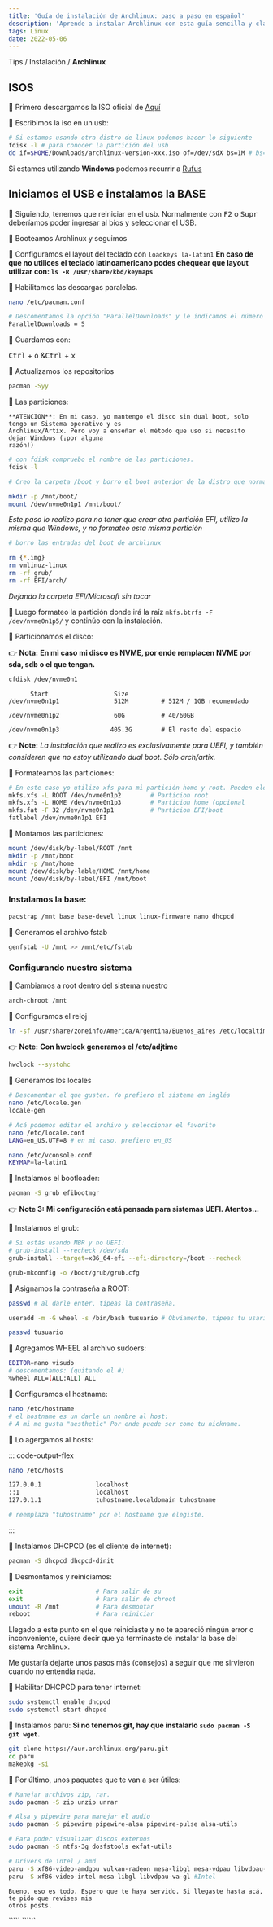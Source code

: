 ```yaml
---
title: 'Guía de instalación de Archlinux: paso a paso en español'
description: 'Aprende a instalar Archlinux con esta guía sencilla y clara en español. ¡No pierdas la oportunidad de probar este sistema operativo potente y personalizable!'
tags: Linux
date: 2022-05-06
---
```


Tips / Instalación / **Archlinux**

## ISOS

🔅 Primero descargamos la ISO oficial de [Aquí](https://archlinux.org/download)

🔅 Escribimos la iso en un usb:

```bash
# Si estamos usando otra distro de linux podemos hacer lo siguiente
fdisk -l # para conocer la partición del usb
dd if=$HOME/Downloads/archlinux-version-xxx.iso of=/dev/sdX bs=1M # bs=1M es opcional
```

Si estamos utilizando **Windows** podemos recurrir a [Rufus](https://rufus.ie)

## Iniciamos el USB e instalamos la BASE

🔅 Siguiendo, tenemos que reiniciar en el usb. Normalmente con <Kbd>F2</Kbd> o
<Kbd>Supr</Kbd> deberíamos poder ingresar al bios y seleccionar el USB.

🔅 Booteamos Archlinux y seguimos

🔅 Configuramos el layout del teclado con `loadkeys la-latin1` **En caso de que
no utilices el teclado latinoamericano podes chequear que layout utilizar con:
`ls -R /usr/share/kbd/keymaps`**

🔅 Habilitamos las descargas paralelas.

```bash
nano /etc/pacman.conf

# Descomentamos la opción "ParallelDownloads" y le indicamos el número que consideremos necesario. En mi caso cinco, me parece perfecto.
ParallelDownloads = 5
```

🔅 Guardamos con:

<Kbd>Ctrl</Kbd> + <Kbd>o</Kbd> &<Kbd>Ctrl</Kbd> + <Kbd>x</Kbd>

🔅 Actualizamos los repositorios

```bash
pacman -Syy
```

🔅 Las particiones:

    **ATENCION**: En mi caso, yo mantengo el disco sin dual boot, solo tengo un Sistema operativo y es
    Archlinux/Artix. Pero voy a enseñar el método que uso si necesito dejar Windows (¡por alguna
    razón!)

```bash
# con fdisk compruebo el nombre de las particiones.
fdisk -l

# Creo la carpeta /boot y borro el boot anterior de la distro que normalmente tengo.

mkdir -p /mnt/boot/
mount /dev/nvme0n1p1 /mnt/boot/
```

_Este paso lo realizo para no tener que crear otra partición EFI, utilizo la
misma que Windows, y no formateo esta misma partición_

```bash
# borro las entradas del boot de archlinux

rm {*.img}
rm vmlinuz-linux
rm -rf grub/
rm -rf EFI/arch/
```

_Dejando la carpeta EFI/Microsoft sin tocar_

🔅 Luego formateo la partición donde irá la raíz `mkfs.btrfs -F /dev/nvme0n1p5/`
y continúo con la instalación.

🔅 Particionamos el disco:

👉 **Nota:** **En mi caso mi disco es NVME, por ende remplacen NVME por sda, sdb
o el que tengan.**

```bash
cfdisk /dev/nvme0n1
```

```
      Start                  Size
/dev/nvme0n1p1               512M         # 512M / 1GB recomendado

/dev/nvme0n1p2               60G          # 40/60GB

/dev/nvme0n1p3              405.3G        # El resto del espacio
```

👉 **Note:** <i>La instalación que realizo es exclusivamente para UEFI, y
también consideren que no estoy utilizando dual boot. Sólo arch/artix.</i>

🔅 Formateamos las particiones:

```bash
# En este caso yo utilizo xfs para mi partición home y root. Pueden elegir btrfs o ext4...
mkfs.xfs -L ROOT /dev/nvme0n1p2        # Particion root
mkfs.xfs -L HOME /dev/nvme0n1p3        # Particion home (opcional
mkfs.fat -F 32 /dev/nvme0n1p1          # Particion EFI/boot
fatlabel /dev/nvme0n1p1 EFI
```

🔅 Montamos las particiones:

```bash
mount /dev/disk/by-label/ROOT /mnt
mkdir -p /mnt/boot
mkdir -p /mnt/home
mount /dev/disk/by-lable/HOME /mnt/home
mount /dev/disk/by-label/EFI /mnt/boot
```

### Instalamos la base:

```bash
pacstrap /mnt base base-devel linux linux-firmware nano dhcpcd
```

🔅 Generamos el archivo fstab

```bash
genfstab -U /mnt >> /mnt/etc/fstab
```

### Configurando nuestro sistema

🔅 Cambiamos a root dentro del sistema nuestro

```bash
arch-chroot /mnt
```

🔅 Configuramos el reloj

```bash
ln -sf /usr/share/zoneinfo/America/Argentina/Buenos_aires /etc/localtime  # Acá tenemos que poner la region/ciudad.
```

👉 **Note:** **Con hwclock generamos el /etc/adjtime**

```bash
hwclock --systohc
```

🔅 Generamos los locales

```bash
# Descomentar el que gusten. Yo prefiero el sistema en inglés
nano /etc/locale.gen
locale-gen

# Acá podemos editar el archivo y seleccionar el favorito
nano /etc/locale.conf
LANG=en_US.UTF=8 # en mi caso, prefiero en_US

nano /etc/vconsole.conf
KEYMAP=la-latin1
```

🔅 Instalamos el bootloader:

```bash
pacman -S grub efibootmgr
```

👉 **Note 3:** **Mi configuración está pensada para sistemas UEFI. Atentos...**

🔅 Instalamos el grub:

```bash
# Si estás usando MBR y no UEFI:
# grub-install --recheck /dev/sda
grub-install --target=x86_64-efi --efi-directory=/boot --recheck

grub-mkconfig -o /boot/grub/grub.cfg
```

🔅 Asignamos la contraseña a ROOT:

```bash
passwd # al darle enter, tipeas la contraseña.

useradd -m -G wheel -s /bin/bash tusuario # Obviamente, tipeas tu usario ahí!

passwd tusuario
```

🔅 Agregamos WHEEL al archivo sudoers:

```bash
EDITOR=nano visudo
# descomentamos: (quitando el #)
%wheel ALL=(ALL:ALL) ALL
```

🔅 Configuramos el hostname:

```bash
nano /etc/hostname
# el hostname es un darle un nombre al host:
# A mi me gusta "aesthetic" Por ende puede ser como tu nickname.
```

🔅 Lo agergamos al hosts:

::: code-output-flex

```bash
nano /etc/hosts
```

```bash
127.0.0.1               localhost
::1                     localhost
127.0.1.1               tuhostname.localdomain tuhostname

# reemplaza "tuhostname" por el hostname que elegiste.
```

:::

🔅 Instalamos DHCPCD (es el cliente de internet):

```bash
pacman -S dhcpcd dhcpcd-dinit
```

🔅 Desmontamos y reiniciamos:

```bash
exit                    # Para salir de su
exit                    # Para salir de chroot
umount -R /mnt          # Para desmontar
reboot                  # Para reiniciar
```

Llegado a este punto en el que reiniciaste y no te apareció ningún error o
inconveniente, quiere decir que ya terminaste de instalar la base del sistema
Archlinux.

Me gustaría dejarte unos pasos más (consejos) a seguir que me sirvieron cuando
no entendía nada.

🔅 Habilitar DHCPCD para tener internet:

```bash
sudo systemctl enable dhcpcd
sudo systemctl start dhcpcd
```

🔅 Instalamos paru: **Si no tenemos git, hay que instalarlo
`sudo pacman -S git wget`.**

```bash
git clone https://aur.archlinux.org/paru.git
cd paru
makepkg -si
```

🔅 Por último, unos paquetes que te van a ser útiles:

```bash
# Manejar archivos zip, rar.
sudo pacman -S zip unzip unrar

# Alsa y pipewire para manejar el audio
sudo pacman -S pipewire pipewire-alsa pipewire-pulse alsa-utils

# Para poder visualizar discos externos
sudo pacman -S ntfs-3g dosfstools exfat-utils

# Drivers de intel / amd
paru -S xf86-video-amdgpu vulkan-radeon mesa-libgl mesa-vdpau libvdpau-va-gl libva-mesa-driver #AMD
paru -S xf86-video-intel mesa-libgl libvdpau-va-gl #Intel
```

    Bueno, eso es todo. Espero que te haya servido. Si llegaste hasta acá, te pido que revises mis
    otros posts.

````` ``````
